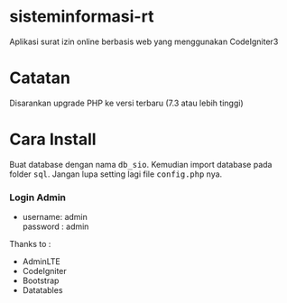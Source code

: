 # sisteminformasi-rt

Aplikasi surat izin online berbasis web yang menggunakan CodeIgniter3

<h1>Catatan</h1>
<p>Disarankan upgrade PHP ke versi terbaru (7.3 atau lebih tinggi)</p>

<h1>Cara Install</h1>
Buat database dengan nama <kbd>db_sio</kbd>. Kemudian import database pada folder <kbd>sql</kbd>. Jangan lupa setting lagi file <kbd>config.php</kbd> nya. 
<br/>

<h3>Login Admin</h3>
<ul>
<li>username: admin <br/> password : admin </li>
</ul>

Thanks to :

<ul>
<li>AdminLTE</li>
<li>CodeIgniter</li>
<li>Bootstrap</li>
<li>Datatables</li>
